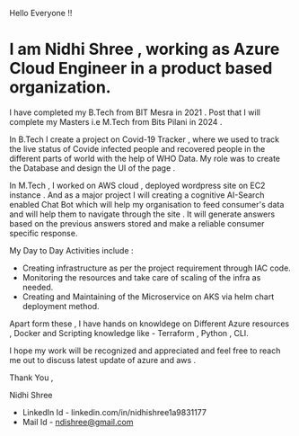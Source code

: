Hello Everyone !!

# I am Nidhi Shree , working as Azure Cloud Engineer in a product based organization. 

I have completed my B.Tech from BIT Mesra in 2021 . Post that I will complete my Masters i.e M.Tech from Bits Pilani in 2024 . 

In B.Tech I create a project on Covid-19 Tracker , where we used to track the live status of Covide infected people and recovered people in the different parts of world with the help of WHO Data. My role was to create the Database and design the UI of the page . 

In M.Tech , I worked on AWS cloud , deployed wordpress site on EC2 instance . And as a major project I will creating a cognitive AI-Search enabled Chat Bot which will help my organisation to feed consumer's data and will help them to navigate through the site . It will generate answers based on the previous answers stored and make a reliable consumer specific response.

My Day to Day Activities include :
 -  Creating infrastructure as per the project requirement through IAC code.
 -  Monitoring the resources and take care of scaling of the infra as needed.
 -  Creating and Maintaining of the Microservice on AKS via helm chart deployment method.

Apart form these , I have hands on knowldege on Different Azure resources , Docker and Scripting knowledge like - Terraform , Python , CLI.

I hope my work will be recognized and appreciated and feel free to reach me out to discuss latest update of azure and aws . 


Thank You ,

Nidhi Shree
- LinkedIn Id - linkedin.com/in/nidhishree1a9831177
- Mail Id - ndishree@gmail.com
